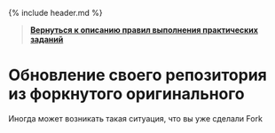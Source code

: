 {% include header.md %}

>
>**[Вернуться к описанию правил выполнения практических заданий]({{site.materialsurl}}general/practical_tasks_completing_rules)**
>

Обновление своего репозитория из форкнутого оригинального
===

Иногда может возникать такая ситуация, что вы уже сделали Fork